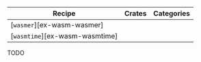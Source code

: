| Recipe | Crates | Categories |
|--------|--------|------------|
| [`wasmer`][ex-wasm-wasmer] |  |  |
| [`wasmtime`][ex-wasm-wasmtime] |  |  |

<div class="hidden">
TODO
</div>
